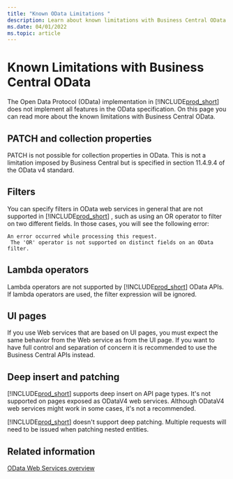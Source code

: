 ```yaml
---
title: "Known OData Limitations "
description: Learn about known limitations with Business Central OData.
ms.date: 04/01/2022
ms.topic: article
---
```


# Known Limitations with Business Central OData
The Open Data Protocol \(OData\) implementation in [!INCLUDE[prod_short](../developer/includes/prod_short.md)] does not implement all features in the OData specification. On this page you can read more about the known limitations with Business Central OData.

## PATCH and collection properties

PATCH is not possible for collection properties in OData. This is not a limitation imposed by Business Central but is specified in section 11.4.9.4 of the OData v4 standard.

## Filters

You can specify filters in OData web services in general that are not supported in [!INCLUDE[prod_short](../developer/includes/prod_short.md)] , such as using an OR operator to filter on two different fields. In those cases, you will see the following error:  
  
```  
An error occurred while processing this request.   
 The 'OR' operator is not supported on distinct fields on an OData filter.  
```  

## Lambda operators

Lambda operators are not supported by [!INCLUDE[prod_short](../developer/includes/prod_short.md)] OData APIs. If lambda operators are used, the filter expression will be ignored.

## UI pages
If you use Web services that are based on UI pages, you must expect the same behavior from the Web service as from the UI page. If you want to have full control and separation of concern it is recommended to use the Business Central APIs instead.

## Deep insert and patching

[!INCLUDE[prod_short](../developer/includes/prod_short.md)] supports deep insert on API page types. It's not supported on pages exposed as ODataV4 web services. Although ODataV4 web services might work in some cases, it's not a recommended.

[!INCLUDE[prod_short](../developer/includes/prod_short.md)] doesn't support deep patching. Multiple requests will need to be issued when patching nested entities.

## Related information

[OData Web Services overview](odata-web-services.md)   
